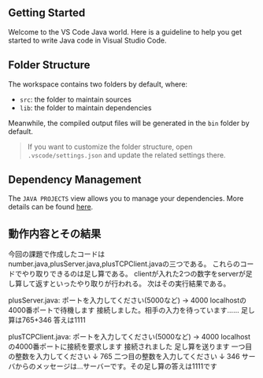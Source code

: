## Getting Started

Welcome to the VS Code Java world. Here is a guideline to help you get started to write Java code in Visual Studio Code.

## Folder Structure

The workspace contains two folders by default, where:

- `src`: the folder to maintain sources
- `lib`: the folder to maintain dependencies

Meanwhile, the compiled output files will be generated in the `bin` folder by default.

> If you want to customize the folder structure, open `.vscode/settings.json` and update the related settings there.

## Dependency Management

The `JAVA PROJECTS` view allows you to manage your dependencies. More details can be found [here](https://github.com/microsoft/vscode-java-dependency#manage-dependencies).

## 動作内容とその結果

今回の課題で作成したコードはnumber.java,plusServer.java,plusTCPClient.javaの三つである。
これらのコードでやり取りできるのは足し算である。
clientが入れた2つの数字をserverが足し算して返すといったやり取りが行われる。
次はその実行結果である。

plusServer.java:
ポートを入力してください(5000など) → 4000
localhostの4000番ポートで待機します
接続しました。相手の入力を待っています......
足し算は765+346
答えは1111

plusTCPClient.java:
ポートを入力してください(5000など) → 4000
localhostの4000番ポートに接続を要求します
接続されました
足し算を送ります
一つ目の整数を入力してください ↓
765
二つ目の整数を入力してください ↓
346
サーバからのメッセージは...サーバーです。その足し算の答えは1111です